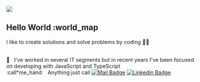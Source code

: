 <img width="auto" src="https://i.imgur.com/Wpoh2dD.jpg">

## Hello World :world_map

I like to create solutions and solve problems by coding :technologist:

<br/> :briefcase: &nbsp; I've worked in several IT segments but in recent years I've been focused on developing with JavaScript and TypeScript
<br/> :call\*me_hand: &nbsp; Anything just call
[![Mail Badge](https://img.shields.io/badge/-gui@potssmail.com-c14438?style=flat-square&logo=Gmail&logoColor=white&link=mailto:gui@potssmail.com)](mailto:gui@potssmail.com)
[![Linkedin Badge](<https://img.shields.io/badge/-Guilherme(Gui)_César-blue?style=flat-square&logo=Linkedin&logoColor=white&link=https://www.linkedin.com/in/gheesezer/>)](https://www.linkedin.com/in/gheesezer/)
